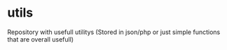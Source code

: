 # utils
Repository with usefull utilitys (Stored in json/php or just simple functions that are overall usefull)
